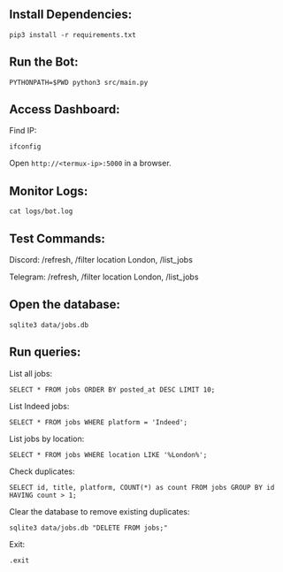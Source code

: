 ## Install Dependencies:

`pip3 install -r requirements.txt`

## Run the Bot:

`PYTHONPATH=$PWD python3 src/main.py`

## Access Dashboard:

Find IP:

`ifconfig`

Open `http://<termux-ip>:5000` in a browser.

## Monitor Logs:

`cat logs/bot.log`

## Test Commands:

Discord: /refresh, /filter location London, /list_jobs

Telegram: /refresh, /filter location London, /list_jobs

## Open the database:

`sqlite3 data/jobs.db`

## Run queries:

List all jobs:

`SELECT * FROM jobs ORDER BY posted_at DESC LIMIT 10;`

List Indeed jobs:

`SELECT * FROM jobs WHERE platform = 'Indeed';`

List jobs by location:

`SELECT * FROM jobs WHERE location LIKE '%London%';`

Check duplicates:

`SELECT id, title, platform, COUNT(*) as count FROM jobs GROUP BY id HAVING count > 1;`

Clear the database to remove existing duplicates:

`sqlite3 data/jobs.db "DELETE FROM jobs;"`

Exit:

`.exit`
